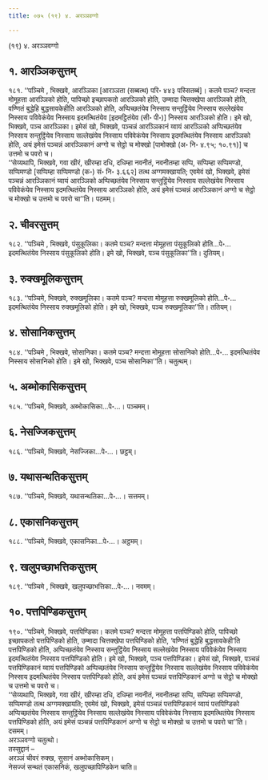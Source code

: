 ```yaml
---
title: ०७५ (१९) ४. अरञ्ञवग्गो

---
```

(१९) ४. अरञ्ञवग्गो  


## १. आरञ्ञिकसुत्तम्

१८१. ‘‘पञ्चिमे , भिक्खवे, आरञ्ञिका [आरञ्ञता (सब्बत्थ) परि॰ ४४३ पस्सितब्बं]। कतमे पञ्च? मन्दत्ता मोमूहत्ता आरञ्ञिको होति, पापिच्छो इच्छापकतो आरञ्ञिको होति, उम्मादा चित्तक्खेपा आरञ्ञिको होति, वण्णितं बुद्धेहि बुद्धसावकेहीति आरञ्ञिको होति, अप्पिच्छतंयेव निस्साय सन्तुट्ठिंयेव निस्साय सल्लेखंयेव निस्साय पविवेकंयेव निस्साय इदमत्थितंयेव [इदमट्ठितंयेव (सी॰ पी॰)] निस्साय आरञ्ञिको होति। इमे खो, भिक्खवे, पञ्च आरञ्ञिका। इमेसं खो, भिक्खवे, पञ्चन्नं आरञ्ञिकानं य्वायं आरञ्ञिको अप्पिच्छतंयेव निस्साय सन्तुट्ठिंयेव निस्साय सल्लेखंयेव निस्साय पविवेकंयेव निस्साय इदमत्थितंयेव निस्साय आरञ्ञिको होति, अयं इमेसं पञ्चन्नं आरञ्ञिकानं अग्गो च सेट्ठो च मोक्खो [पामोक्खो (अ॰ नि॰ ४.९५; १०.९१)] च उत्तमो च पवरो च।  
‘‘सेय्यथापि, भिक्खवे, गवा खीरं, खीरम्हा दधि, दधिम्हा नवनीतं, नवनीतम्हा सप्पि, सप्पिम्हा सप्पिमण्डो, सप्पिमण्डो [सप्पिम्हा सप्पिमण्डो (क॰) सं॰ नि॰ ३.६६२] तत्थ अग्गमक्खायति; एवमेवं खो, भिक्खवे, इमेसं पञ्चन्नं आरञ्ञिकानं य्वायं आरञ्ञिको अप्पिच्छतंयेव निस्साय सन्तुट्ठिंयेव निस्साय सल्लेखंयेव निस्साय पविवेकंयेव निस्साय इदमत्थितंयेव निस्साय आरञ्ञिको होति, अयं इमेसं पञ्चन्नं आरञ्ञिकानं अग्गो च सेट्ठो च मोक्खो च उत्तमो च पवरो चा’’ति। पठमम्।  


## २. चीवरसुत्तम्

१८२. ‘‘पञ्चिमे , भिक्खवे, पंसुकूलिका। कतमे पञ्च? मन्दत्ता मोमूहत्ता पंसुकूलिको होति…पे॰… इदमत्थितंयेव निस्साय पंसुकूलिको होति। इमे खो, भिक्खवे, पञ्च पंसुकूलिका’’ति। दुतियम्।  


## ३. रुक्खमूलिकसुत्तम्

१८३. ‘‘पञ्चिमे, भिक्खवे, रुक्खमूलिका। कतमे पञ्च? मन्दत्ता मोमूहत्ता रुक्खमूलिको होति…पे॰… इदमत्थितंयेव निस्साय रुक्खमूलिको होति। इमे खो, भिक्खवे, पञ्च रुक्खमूलिका’’ति। ततियम्।  


## ४. सोसानिकसुत्तम्

१८४. ‘‘पञ्चिमे , भिक्खवे, सोसानिका। कतमे पञ्च? मन्दत्ता मोमूहत्ता सोसानिको होति…पे॰… इदमत्थितंयेव निस्साय सोसानिको होति। इमे खो, भिक्खवे, पञ्च सोसानिका’’ति। चतुत्थम्।  


## ५. अब्भोकासिकसुत्तम्

१८५. ‘‘पञ्चिमे, भिक्खवे, अब्भोकासिका…पे॰…। पञ्चमम्।  


## ६. नेसज्जिकसुत्तम्

१८६. ‘‘पञ्चिमे, भिक्खवे, नेसज्जिका…पे॰…। छट्ठम्।  


## ७. यथासन्थतिकसुत्तम्

१८७. ‘‘पञ्चिमे, भिक्खवे, यथासन्थतिका…पे॰…। सत्तमम्।  


## ८. एकासनिकसुत्तम्

१८८. ‘‘पञ्चिमे, भिक्खवे, एकासनिका…पे॰…। अट्ठमम्।  


## ९. खलुपच्छाभत्तिकसुत्तम्

१८९. ‘‘पञ्चिमे , भिक्खवे, खलुपच्छाभत्तिका…पे॰…। नवमम्।  


## १०. पत्तपिण्डिकसुत्तम्

१९०. ‘‘पञ्चिमे, भिक्खवे, पत्तपिण्डिका। कतमे पञ्च? मन्दत्ता मोमूहत्ता पत्तपिण्डिको होति, पापिच्छो इच्छापकतो पत्तपिण्डिको होति, उम्मादा चित्तक्खेपा पत्तपिण्डिको होति, ‘वण्णितं बुद्धेहि बुद्धसावकेही’ति पत्तपिण्डिको होति, अप्पिच्छतंयेव निस्साय सन्तुट्ठिंयेव निस्साय सल्लेखंयेव निस्साय पविवेकंयेव निस्साय इदमत्थितंयेव निस्साय पत्तपिण्डिको होति। इमे खो, भिक्खवे, पञ्च पत्तपिण्डिका। इमेसं खो, भिक्खवे, पञ्चन्नं पत्तपिण्डिकानं य्वायं पत्तपिण्डिको अप्पिच्छतंयेव निस्साय सन्तुट्ठिंयेव निस्साय सल्लेखंयेव निस्साय पविवेकंयेव निस्साय इदमत्थितंयेव निस्साय पत्तपिण्डिको होति, अयं इमेसं पञ्चन्नं पत्तपिण्डिकानं अग्गो च सेट्ठो च मोक्खो च उत्तमो च पवरो च।  
‘‘सेय्यथापि, भिक्खवे, गवा खीरं, खीरम्हा दधि, दधिम्हा नवनीतं, नवनीतम्हा सप्पि, सप्पिम्हा सप्पिमण्डो, सप्पिमण्डो तत्थ अग्गमक्खायति; एवमेवं खो, भिक्खवे, इमेसं पञ्चन्नं पत्तपिण्डिकानं य्वायं पत्तपिण्डिको अप्पिच्छतंयेव निस्साय सन्तुट्ठिंयेव निस्साय सल्लेखंयेव निस्साय पविवेकंयेव निस्साय इदमत्थितंयेव निस्साय पत्तपिण्डिको होति, अयं इमेसं पञ्चन्नं पत्तपिण्डिकानं अग्गो च सेट्ठो च मोक्खो च उत्तमो च पवरो चा’’ति। दसमम्।  
अरञ्ञवग्गो चतुत्थो।  
तस्सुद्दानं –  
अरञ्ञं चीवरं रुक्ख, सुसानं अब्भोकासिकम्।  
नेसज्जं सन्थतं एकासनिकं, खलुपच्छापिण्डिकेन चाति॥  